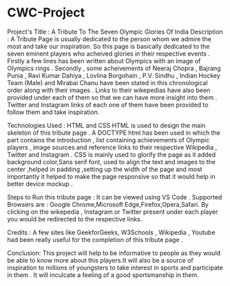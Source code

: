# CWC-Project
 Project's Title : A Tribute To The Seven Olympic Glories Of India
Description : A Tribute Page is usually dedicated to the person whom we admire the most and take our inspiration. So this page is basically dedicated to the seven eminent players  who acheived glories in their respective events . Firstly a few lines has been written about Olympics with an image of Olympics rings . Secondly , some acheivements of Neeraj    Chopra , Bajrang Punia , Ravi Kumar Dahiya , Lovlina Borgohain , P.V. Sindhu , Indian Hockey Team (Male) and Mirabai Chanu have been stated in this chronological order along       with their images . Links to their wikepedias have also been provided under each of them so that we can have more insight into them . Twitter and Instagram links of each one of them have been provided to follow them and take inspiration.

Technologies Used : HTML and CSS
                    HTML is used to design the main skeleton of this tribute page . A DOCTYPE html has been used in which the <body> part contains the introduction , list                             containing achievements of Olympic players , image sources and reference links to their respective Wikipedia , Twitter and Instagram .
                    CSS is mainly used to glorify the page as it added background color,Sans serif font, used to align the text and images to the center ,helped in padding                             ,setting up the width of the page and most importantly it helped to make the page responsive so that it would help in better device mockup .
 
Steps to Run this tribute page : It can  be viewed using VS Code . Supported Browsers are : Google Chrome,Microsoft Edge,Firefox,Opera,Safari. By clicking on the wikepedia ,                                        Instagram or Twitter present under each player you would be redirected to the respective links.

Credits : A few sites like GeekforGeeks, W3Schools , Wikipedia , Youtube had been really useful for the completion of this tribute page .

 Conclusion: This project will help to be informative to people as they would be able to know more about this players.It will also be a source of inspiration to millions of                     youngsters to take interest in sports and participate in them . It will inculcate a feeling of a good sportsmanship in them. 

 


